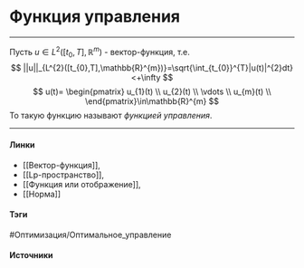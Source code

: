 # Функция управления
***
Пусть $u\in L^{2}([t_{0},T],\mathbb{R}^{m})$ - вектор-функция, т.е.
$$
||u||_{L^{2}([t_{0},T],\mathbb{R}^{m})}=\sqrt{\int_{t_{0}}^{T}|u(t)|^{2}dt}<+\infty
$$
$$
u(t)=
\begin{pmatrix}
u_{1}(t) \\ 
u_{2}(t) \\ 
\vdots \\ 
u_{m}(t) \\ 
\end{pmatrix}\in\mathbb{R}^{m}
 $$
То такую функцию называют *функцией управления*.
***
#### Линки
- [[Вектор-функция]],
- [[Lp-пространство]],
- [[Функция или отображение]],
- [[Норма]]
#### Тэги
 #Оптимизация/Оптимальное_управление
#### Источники
